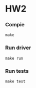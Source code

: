 # HW2

### Compie
```shell
make
```

### Run driver
```shell
make run
```

### Run tests
```shell
make test
```